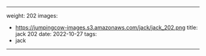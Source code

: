 
---
weight: 202
images:
- https://jumpingcow-images.s3.amazonaws.com/jack/jack_202.png
title: jack 202
date: 2022-10-27
tags:
- jack
---

